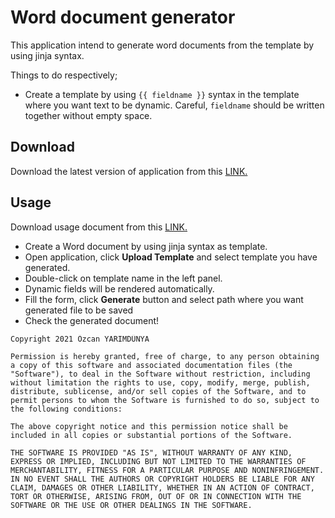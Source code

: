 # Word document generator

This application intend to generate word documents from the template by using jinja syntax.

Things to do respectively;

- Create a template by using `{{ fieldname }}` syntax in the template where you want text to be dynamic.
  Careful, `fieldname` should be written together without empty space.

## Download

Download the latest version of application from
this [LINK.](https://github.com/ozcanyarimdunya/wdg/releases/latest/download/Word.Document.Generator.exe)

## Usage

Download usage document from
this [LINK.](https://github.com/ozcanyarimdunya/wdg/releases/download/1.0.7/Word.Document.Generator.-.Manual.docx)

- Create a Word document by using jinja syntax as template.
- Open application, click **Upload Template** and select template you have generated.
- Double-click on template name in the left panel.
- Dynamic fields will be rendered automatically.
- Fill the form, click **Generate** button and select path where you want generated file to be saved
- Check the generated document!

```text
Copyright 2021 Özcan YARIMDÜNYA

Permission is hereby granted, free of charge, to any person obtaining a copy of this software and associated documentation files (the "Software"), to deal in the Software without restriction, including without limitation the rights to use, copy, modify, merge, publish, distribute, sublicense, and/or sell copies of the Software, and to permit persons to whom the Software is furnished to do so, subject to the following conditions:

The above copyright notice and this permission notice shall be included in all copies or substantial portions of the Software.

THE SOFTWARE IS PROVIDED "AS IS", WITHOUT WARRANTY OF ANY KIND, EXPRESS OR IMPLIED, INCLUDING BUT NOT LIMITED TO THE WARRANTIES OF MERCHANTABILITY, FITNESS FOR A PARTICULAR PURPOSE AND NONINFRINGEMENT. IN NO EVENT SHALL THE AUTHORS OR COPYRIGHT HOLDERS BE LIABLE FOR ANY CLAIM, DAMAGES OR OTHER LIABILITY, WHETHER IN AN ACTION OF CONTRACT, TORT OR OTHERWISE, ARISING FROM, OUT OF OR IN CONNECTION WITH THE SOFTWARE OR THE USE OR OTHER DEALINGS IN THE SOFTWARE.
```
